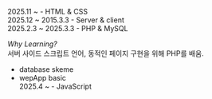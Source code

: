 
2025.11 ~ - HTML & CSS<br>
2025.12 ~ 2015.3.3 - Server & client <br>
2025.2.3 ~ 2025.3.3 - PHP & MySQL <br>

*Why Learning?* <br> 
서버 사이드 스크립트 언어, 동적인 페이지 구현을 위해 PHP를 배움.


  - database skeme <br>
  - wepApp basic <br>
2025.4 ~ - JavaScript <br>
